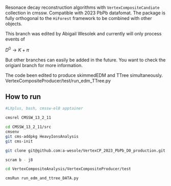 
Resonace decay reconstruction algorithms with ```VertexCompositeCandiate``` collection in cmssw. Compatible with 2023 PbPb datafomat. The package is fully orthogonal to the ```HiForest``` framework to be combined with other objects.

This branch was edited by Abigail Wesolek and currently will only process events of 

$D^{0} \to K+\pi$

But other branches can easily be added in the future.  You want to check the origianl branch for more information.

The code been edited to produce skimmedEDM and TTree simultaneously.  
VertexCompositeProducer/test/run_edm_TTree.py






## How to run

```bash 
#LXplus, bash, cmssw-el8 apptainer

cmsrel CMSSW_13_2_11

cd CMSSW_13_2_11/src
cmsenv
git cms-addpkg HeavyIonsAnalysis
git cms-init

git clone git@github.com:a-wesole/VertexCP_2023_PbPb_D0_production.git VertexCompositeAnalysis

scram b - j8

cd VertexCompositeAnalysis/VertexCompositeProducer/test

cmsRun run_edm_and_ttree_DATA.py 


```

